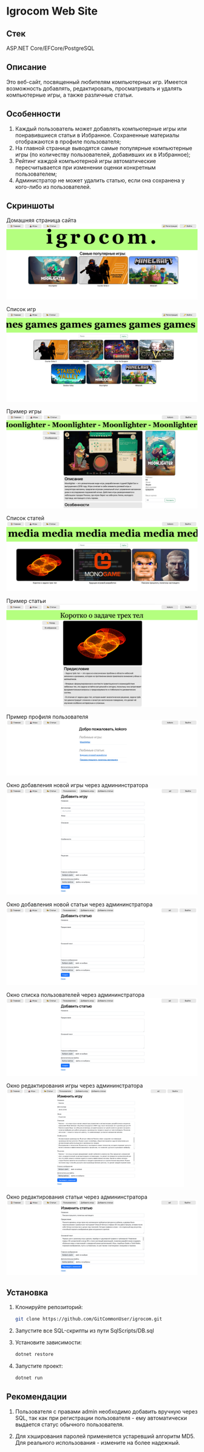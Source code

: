 # Igrocom Web Site

## Стек
ASP.NET Core/EFCore/PostgreSQL

## Описание
Это веб-сайт, посвященный любителям компьютерных игр. Имеется возможность добавлять, редактировать, просматривать и удалять компьютерные игры, а также различные статьи. 

## Особенности 
1. Каждый пользователь может добавлять компьютерные игры или понравившиеся статьи в Избранное. Сохраненные материалы отображаются в профиле пользователя;
2. На главной странице выводятся самые популярные компьютерные игры (по количеству пользователей, добавивших их в Избранное);
3. Рейтинг каждой компьютерной игры автоматические пересчитывается при изменении оценки конкретным пользователем;
4. Администратор не может удалить статью, если она сохранена у кого-либо из пользователей.

## Скриншоты
Домашняя страница сайта
![Домашняя страница](screenshots/main_screen.png)

Список игр
![Домашняя страница](screenshots/game_list.png)

Пример игры
![Домашняя страница](screenshots/game_sample.png)

Список статей
![Домашняя страница](screenshots/media_list.png)

Пример статьи
![Домашняя страница](screenshots/media_sample.png)

Пример профиля пользователя
![Домашняя страница](screenshots/profile_sample.png)

Окно добавления новой игры через админинстратора
![Домашняя страница](screenshots/game_create.png)

Окно добавления новой статьи через админинстратора
![Домашняя страница](screenshots/media_create.png)

Окно списка пользователей через админинстратора
![Домашняя страница](screenshots/media_create.png)

Окно редактирования игры через админинстратора
![Домашняя страница](screenshots/game_change.png)

Окно редактирования статьи через админинстратора
![Домашняя страница](screenshots/media_change.png)

## Установка
1. Клонируйте репозиторий:
   ```bash
   git clone https://github.com/GitCommonUser/igrocom.git

2. Запустите все SQL-скрипты из пути SqlScripts/DB.sql

3. Установите зависимости:
   ```bash
   dotnet restore

4. Запустите проект:
   ```bash
   dotnet run

## Рекомендации
1. Пользователя с правами admin необходимо добавить вручную через SQL, так как при регистрации пользователя - ему автоматически выдается статус обычного пользователя.

2. Для хэширования паролей применяется устаревший алгоритм MD5. Для реального использования - измените на более надежный. 